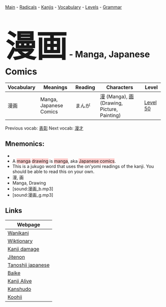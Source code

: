 <style> bigfont {font-size: 100px}</style>
[Main](../README.md) -
[Radicals](../radicals.md) -
[Kanjis](../kanjis.md) -
[Vocabulary](../vocabulary.md) -
[Levels](../levels.md) -
[Grammar](../grammar.md)
# <bigfont> 漫画</bigfont> - Manga, Japanese Comics 

| Vocabulary | Meanings | Reading | Characters | Level |
| --- | --- | --- | --- | --- |
| 漫画 | Manga, Japanese Comics | まんが |  [漫](../kanjis/漫.md) (Manga), [画](../kanjis/画.md) (Drawing, Picture, Painting) | [Level 50](../levels/wk_level50.md) |

Previous vocab: [表彰](表彰.md) Next vocab: [漫才](漫才.md) 

## Mnemonics:

* 
* A <span style="background-color:#ffcccb"> manga</span> <span style="background-color:#ffcccb"> drawing</span> is <span style="background-color:#ffcccb"> manga</span>, aka <span style="background-color:#ffcccb"> Japanese comics</span>.
* This is a jukugo word that uses the on'yomi readings of the kanji. You should be able to read this on your own.
* 漫, 画
* Manga, Drawing
* [sound:漫画_b.mp3]
* [sound:漫画_g.mp3]


## Links 

| Webpage |
| --- |
| [Wanikani          ](https://www.wanikani.com/kanji/漫画) |
| [Wiktionary        ](https://en.wiktionary.org/wiki/漫画) |
| [Kanji damage      ](http://www.kanjidamage.com/kanji/search?utf8=✓&q=漫画) |
| [Jitenon           ](https://jitenon.com/kanji/漫画) |
| [Tanoshii japanese ](https://www.tanoshiijapanese.com/dictionary/kanji.cfm?k=漫画) |
| [Baike             ](https://baike.baidu.com/item/漫画) |
| [Kanji Alive       ](https://app.kanjialive.com/漫画) |
| [Kanshudo          ](https://www.kanshudo.com/searchmn?q=漫画) |
| [Koohii            ](https://kanji.koohii.com/study/kanji/漫画) |
